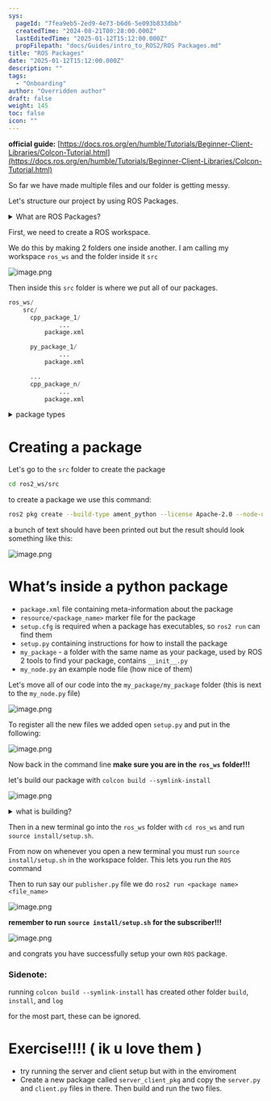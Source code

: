 ```yaml
---
sys:
  pageId: "7fea9eb5-2ed9-4e73-b6d6-5e093b833dbb"
  createdTime: "2024-08-21T00:28:00.000Z"
  lastEditedTime: "2025-01-12T15:12:00.000Z"
  propFilepath: "docs/Guides/intro_to_ROS2/ROS Packages.md"
title: "ROS Packages"
date: "2025-01-12T15:12:00.000Z"
description: ""
tags:
  - "Onboarding"
author: "Overridden author"
draft: false
weight: 145
toc: false
icon: ""
---
```


**official guide:** [https://docs.ros.org/en/humble/Tutorials/Beginner-Client-Libraries/Colcon-Tutorial.html](https://docs.ros.org/en/humble/Tutorials/Beginner-Client-Libraries/Colcon-Tutorial.html)

So far we have made multiple files and our folder is getting messy.

Let's structure our project by using ROS Packages.

<details>

<summary>What are ROS Packages?</summary>

ROS Packages are, as the name implies, packages of code that are highly sharable between ROS developers.

They consist of a folder, `package.xml` file, and source code

```python
      cpp_package_1/
		      ... imagine much code files here ..
          package.xml
```

</details>

First, we need to create a ROS workspace.

We do this by making 2 folders one inside another. I am calling my workspace `ros_ws` and the folder inside it `src`

![image.png](https://prod-files-secure.s3.us-west-2.amazonaws.com/d518164a-d88e-44d1-a4ee-3adb3bd8bce0/70706947-fd18-4537-a67b-e12946812d31/image.png?X-Amz-Algorithm=AWS4-HMAC-SHA256&X-Amz-Content-Sha256=UNSIGNED-PAYLOAD&X-Amz-Credential=ASIAZI2LB466SY7RMRIW%2F20250309%2Fus-west-2%2Fs3%2Faws4_request&X-Amz-Date=20250309T015555Z&X-Amz-Expires=3600&X-Amz-Security-Token=IQoJb3JpZ2luX2VjECIaCXVzLXdlc3QtMiJGMEQCIC5wSOWmhnFd8B8Gp8ETGevTHY8SL6RTPFxQ1UKIy0LgAiBhFqjcxniRo1TLV4AOQ9hfoe8PWZOGN%2FrvfgsL9HnlPyr%2FAwhrEAAaDDYzNzQyMzE4MzgwNSIMrgJjTWUifHdbEDlKKtwDSOfZkN%2FAYuE0ZVsoDc3InJ5XopR3fU3o3mobUbmPGz7AXQP1HEMZPfnO7dSYCk1yLtJ7q6uY0WNSfPn95qVPfHEf3xPuoGXrgCV%2Fp6LV0r%2B1pkQHkZt%2BZFzD04veBX3hwkM7zqN7O8xdxvl1u2QBY7oYMzurzbDPtgYDUPEa%2BNsAF4ggUhI%2B4FBiSEbxyVZ4PybP8RxnUk%2FmCztJFRv0qFV7RSACWdv%2BuYaIV6qZUYuQ2FIAOFOmmnzdFeHrIgIGhATrCms1j4RlHKg8khfTUHtlg9sE8SAv5j7i18o1fYSm1vIUBrlg5Zb5Iu%2FbOOpBvArC%2FQfnJ0OhdHORXtPBioHz0zHrCsJGkSdQ6lAnp0mY84%2FOsvITJNjKPoz%2BLJfTYweOXK0QRmzUnzdMmq71tmD9K7nJMIvbQwhcGSLzYXnudlB6FKx0mtNqyO1UZNlFKlZPNQNKNdjdzzf%2FcBjjM5mN05tC5AormW%2BrzAsy7T7lTwYisQxQBHXJ8LeWNp%2BS171ZK1xDIAaVPwIi1VxSrGSt%2BH3xL%2BRYaubE%2F5R0uX%2BGHYeEaL54z4IUqz7hdB3IlmFexnu0J7tCTfJ7cAEGa33IJqxEAKs55sa19yNUsfx7MRiu3HSclAFVCUUw2umzvgY6pgEUQGNwNn20FplPPitwCMnsJ745mKPBXxT3gZXZH26jTCI1%2BYGnrDlpjKG%2Bs8xMUHYonDcMErOrZXHWf50e2GGWHTz6ceFAEw58SElAS4%2FMmchqp4yrdxxlPUaU1tvynfk6i%2FIGjlko6tKNm5BdGzWOQOyzmT2t%2BkJMcHwoXZM9TtxMr0QdUnpxVMipgcukx3ITdETH1ZFMiUCo8UVDXr%2Fz65wcEcgo&X-Amz-Signature=cb9c2e45fa41dd9ec022fcb97a50d27f1b00749170bbf08d7a42297a2cc04ad5&X-Amz-SignedHeaders=host&x-id=GetObject)

Then inside this `src` folder is where we put all of our packages.

```python
ros_ws/
    src/
      cpp_package_1/
		      ...
          package.xml

      py_package_1/
		      ...
          package.xml

      ...
      cpp_package_n/
		      ...
          package.xml

```

<details>

<summary>package types</summary>

packages can be either `C++` or python.

the intern file structure is different for each but for this guide we will stick to creating python packages

</details>

# Creating a package

Let's go to the `src` folder to create the package

```bash
cd ros2_ws/src
```

to create a package we use this command:

```bash
ros2 pkg create --build-type ament_python --license Apache-2.0 --node-name my_node my_package
```

a bunch of text should have been printed out but the result should look something like this:

![image.png](https://prod-files-secure.s3.us-west-2.amazonaws.com/d518164a-d88e-44d1-a4ee-3adb3bd8bce0/e6cf1e3f-8512-4a3e-b131-079f800bf3e8/image.png?X-Amz-Algorithm=AWS4-HMAC-SHA256&X-Amz-Content-Sha256=UNSIGNED-PAYLOAD&X-Amz-Credential=ASIAZI2LB466SY7RMRIW%2F20250309%2Fus-west-2%2Fs3%2Faws4_request&X-Amz-Date=20250309T015555Z&X-Amz-Expires=3600&X-Amz-Security-Token=IQoJb3JpZ2luX2VjECIaCXVzLXdlc3QtMiJGMEQCIC5wSOWmhnFd8B8Gp8ETGevTHY8SL6RTPFxQ1UKIy0LgAiBhFqjcxniRo1TLV4AOQ9hfoe8PWZOGN%2FrvfgsL9HnlPyr%2FAwhrEAAaDDYzNzQyMzE4MzgwNSIMrgJjTWUifHdbEDlKKtwDSOfZkN%2FAYuE0ZVsoDc3InJ5XopR3fU3o3mobUbmPGz7AXQP1HEMZPfnO7dSYCk1yLtJ7q6uY0WNSfPn95qVPfHEf3xPuoGXrgCV%2Fp6LV0r%2B1pkQHkZt%2BZFzD04veBX3hwkM7zqN7O8xdxvl1u2QBY7oYMzurzbDPtgYDUPEa%2BNsAF4ggUhI%2B4FBiSEbxyVZ4PybP8RxnUk%2FmCztJFRv0qFV7RSACWdv%2BuYaIV6qZUYuQ2FIAOFOmmnzdFeHrIgIGhATrCms1j4RlHKg8khfTUHtlg9sE8SAv5j7i18o1fYSm1vIUBrlg5Zb5Iu%2FbOOpBvArC%2FQfnJ0OhdHORXtPBioHz0zHrCsJGkSdQ6lAnp0mY84%2FOsvITJNjKPoz%2BLJfTYweOXK0QRmzUnzdMmq71tmD9K7nJMIvbQwhcGSLzYXnudlB6FKx0mtNqyO1UZNlFKlZPNQNKNdjdzzf%2FcBjjM5mN05tC5AormW%2BrzAsy7T7lTwYisQxQBHXJ8LeWNp%2BS171ZK1xDIAaVPwIi1VxSrGSt%2BH3xL%2BRYaubE%2F5R0uX%2BGHYeEaL54z4IUqz7hdB3IlmFexnu0J7tCTfJ7cAEGa33IJqxEAKs55sa19yNUsfx7MRiu3HSclAFVCUUw2umzvgY6pgEUQGNwNn20FplPPitwCMnsJ745mKPBXxT3gZXZH26jTCI1%2BYGnrDlpjKG%2Bs8xMUHYonDcMErOrZXHWf50e2GGWHTz6ceFAEw58SElAS4%2FMmchqp4yrdxxlPUaU1tvynfk6i%2FIGjlko6tKNm5BdGzWOQOyzmT2t%2BkJMcHwoXZM9TtxMr0QdUnpxVMipgcukx3ITdETH1ZFMiUCo8UVDXr%2Fz65wcEcgo&X-Amz-Signature=8bb503f6dd47b64ee7b3f8c814c67d4f5d3d50d154907b76daed0e7f026c5b47&X-Amz-SignedHeaders=host&x-id=GetObject)

# What’s inside a python package

- `package.xml` file containing meta-information about the package
- `resource/<package_name>` marker file for the package
- `setup.cfg` is required when a package has executables, so `ros2 run` can find them
- `setup.py` containing instructions for how to install the package
- `my_package` - a folder with the same name as your package, used by ROS 2 tools to find your package, contains `__init__.py`
- `my_node.py` an example node file (how nice of them)

Let's move all of our code into the `my_package/my_package` folder (this is next to the `my_node.py` file)

![image.png](https://prod-files-secure.s3.us-west-2.amazonaws.com/d518164a-d88e-44d1-a4ee-3adb3bd8bce0/9ce58f11-0da9-4d3e-b86d-506a9685d378/image.png?X-Amz-Algorithm=AWS4-HMAC-SHA256&X-Amz-Content-Sha256=UNSIGNED-PAYLOAD&X-Amz-Credential=ASIAZI2LB466SY7RMRIW%2F20250309%2Fus-west-2%2Fs3%2Faws4_request&X-Amz-Date=20250309T015555Z&X-Amz-Expires=3600&X-Amz-Security-Token=IQoJb3JpZ2luX2VjECIaCXVzLXdlc3QtMiJGMEQCIC5wSOWmhnFd8B8Gp8ETGevTHY8SL6RTPFxQ1UKIy0LgAiBhFqjcxniRo1TLV4AOQ9hfoe8PWZOGN%2FrvfgsL9HnlPyr%2FAwhrEAAaDDYzNzQyMzE4MzgwNSIMrgJjTWUifHdbEDlKKtwDSOfZkN%2FAYuE0ZVsoDc3InJ5XopR3fU3o3mobUbmPGz7AXQP1HEMZPfnO7dSYCk1yLtJ7q6uY0WNSfPn95qVPfHEf3xPuoGXrgCV%2Fp6LV0r%2B1pkQHkZt%2BZFzD04veBX3hwkM7zqN7O8xdxvl1u2QBY7oYMzurzbDPtgYDUPEa%2BNsAF4ggUhI%2B4FBiSEbxyVZ4PybP8RxnUk%2FmCztJFRv0qFV7RSACWdv%2BuYaIV6qZUYuQ2FIAOFOmmnzdFeHrIgIGhATrCms1j4RlHKg8khfTUHtlg9sE8SAv5j7i18o1fYSm1vIUBrlg5Zb5Iu%2FbOOpBvArC%2FQfnJ0OhdHORXtPBioHz0zHrCsJGkSdQ6lAnp0mY84%2FOsvITJNjKPoz%2BLJfTYweOXK0QRmzUnzdMmq71tmD9K7nJMIvbQwhcGSLzYXnudlB6FKx0mtNqyO1UZNlFKlZPNQNKNdjdzzf%2FcBjjM5mN05tC5AormW%2BrzAsy7T7lTwYisQxQBHXJ8LeWNp%2BS171ZK1xDIAaVPwIi1VxSrGSt%2BH3xL%2BRYaubE%2F5R0uX%2BGHYeEaL54z4IUqz7hdB3IlmFexnu0J7tCTfJ7cAEGa33IJqxEAKs55sa19yNUsfx7MRiu3HSclAFVCUUw2umzvgY6pgEUQGNwNn20FplPPitwCMnsJ745mKPBXxT3gZXZH26jTCI1%2BYGnrDlpjKG%2Bs8xMUHYonDcMErOrZXHWf50e2GGWHTz6ceFAEw58SElAS4%2FMmchqp4yrdxxlPUaU1tvynfk6i%2FIGjlko6tKNm5BdGzWOQOyzmT2t%2BkJMcHwoXZM9TtxMr0QdUnpxVMipgcukx3ITdETH1ZFMiUCo8UVDXr%2Fz65wcEcgo&X-Amz-Signature=02b3f6023aa4472d6a6d594d0addd277482c5ec0d61f785facd6c24f037e694a&X-Amz-SignedHeaders=host&x-id=GetObject)

To register all the new files we added open `setup.py` and put in the following:

![image.png](https://prod-files-secure.s3.us-west-2.amazonaws.com/d518164a-d88e-44d1-a4ee-3adb3bd8bce0/1cd7c262-4cae-4496-9d75-c178537d24a2/image.png?X-Amz-Algorithm=AWS4-HMAC-SHA256&X-Amz-Content-Sha256=UNSIGNED-PAYLOAD&X-Amz-Credential=ASIAZI2LB466SY7RMRIW%2F20250309%2Fus-west-2%2Fs3%2Faws4_request&X-Amz-Date=20250309T015555Z&X-Amz-Expires=3600&X-Amz-Security-Token=IQoJb3JpZ2luX2VjECIaCXVzLXdlc3QtMiJGMEQCIC5wSOWmhnFd8B8Gp8ETGevTHY8SL6RTPFxQ1UKIy0LgAiBhFqjcxniRo1TLV4AOQ9hfoe8PWZOGN%2FrvfgsL9HnlPyr%2FAwhrEAAaDDYzNzQyMzE4MzgwNSIMrgJjTWUifHdbEDlKKtwDSOfZkN%2FAYuE0ZVsoDc3InJ5XopR3fU3o3mobUbmPGz7AXQP1HEMZPfnO7dSYCk1yLtJ7q6uY0WNSfPn95qVPfHEf3xPuoGXrgCV%2Fp6LV0r%2B1pkQHkZt%2BZFzD04veBX3hwkM7zqN7O8xdxvl1u2QBY7oYMzurzbDPtgYDUPEa%2BNsAF4ggUhI%2B4FBiSEbxyVZ4PybP8RxnUk%2FmCztJFRv0qFV7RSACWdv%2BuYaIV6qZUYuQ2FIAOFOmmnzdFeHrIgIGhATrCms1j4RlHKg8khfTUHtlg9sE8SAv5j7i18o1fYSm1vIUBrlg5Zb5Iu%2FbOOpBvArC%2FQfnJ0OhdHORXtPBioHz0zHrCsJGkSdQ6lAnp0mY84%2FOsvITJNjKPoz%2BLJfTYweOXK0QRmzUnzdMmq71tmD9K7nJMIvbQwhcGSLzYXnudlB6FKx0mtNqyO1UZNlFKlZPNQNKNdjdzzf%2FcBjjM5mN05tC5AormW%2BrzAsy7T7lTwYisQxQBHXJ8LeWNp%2BS171ZK1xDIAaVPwIi1VxSrGSt%2BH3xL%2BRYaubE%2F5R0uX%2BGHYeEaL54z4IUqz7hdB3IlmFexnu0J7tCTfJ7cAEGa33IJqxEAKs55sa19yNUsfx7MRiu3HSclAFVCUUw2umzvgY6pgEUQGNwNn20FplPPitwCMnsJ745mKPBXxT3gZXZH26jTCI1%2BYGnrDlpjKG%2Bs8xMUHYonDcMErOrZXHWf50e2GGWHTz6ceFAEw58SElAS4%2FMmchqp4yrdxxlPUaU1tvynfk6i%2FIGjlko6tKNm5BdGzWOQOyzmT2t%2BkJMcHwoXZM9TtxMr0QdUnpxVMipgcukx3ITdETH1ZFMiUCo8UVDXr%2Fz65wcEcgo&X-Amz-Signature=a01d0004a3354dc38ea7eef1db414ee083249ff8e626f4a80a5a6857db985da1&X-Amz-SignedHeaders=host&x-id=GetObject)

Now back in the command line **make sure you are in the** **`ros_ws`** **folder!!!**

let's build our package with `colcon build --symlink-install`

![image.png](https://prod-files-secure.s3.us-west-2.amazonaws.com/d518164a-d88e-44d1-a4ee-3adb3bd8bce0/2f2a0d27-b173-48fd-b189-5f5c0ce65619/image.png?X-Amz-Algorithm=AWS4-HMAC-SHA256&X-Amz-Content-Sha256=UNSIGNED-PAYLOAD&X-Amz-Credential=ASIAZI2LB466SY7RMRIW%2F20250309%2Fus-west-2%2Fs3%2Faws4_request&X-Amz-Date=20250309T015555Z&X-Amz-Expires=3600&X-Amz-Security-Token=IQoJb3JpZ2luX2VjECIaCXVzLXdlc3QtMiJGMEQCIC5wSOWmhnFd8B8Gp8ETGevTHY8SL6RTPFxQ1UKIy0LgAiBhFqjcxniRo1TLV4AOQ9hfoe8PWZOGN%2FrvfgsL9HnlPyr%2FAwhrEAAaDDYzNzQyMzE4MzgwNSIMrgJjTWUifHdbEDlKKtwDSOfZkN%2FAYuE0ZVsoDc3InJ5XopR3fU3o3mobUbmPGz7AXQP1HEMZPfnO7dSYCk1yLtJ7q6uY0WNSfPn95qVPfHEf3xPuoGXrgCV%2Fp6LV0r%2B1pkQHkZt%2BZFzD04veBX3hwkM7zqN7O8xdxvl1u2QBY7oYMzurzbDPtgYDUPEa%2BNsAF4ggUhI%2B4FBiSEbxyVZ4PybP8RxnUk%2FmCztJFRv0qFV7RSACWdv%2BuYaIV6qZUYuQ2FIAOFOmmnzdFeHrIgIGhATrCms1j4RlHKg8khfTUHtlg9sE8SAv5j7i18o1fYSm1vIUBrlg5Zb5Iu%2FbOOpBvArC%2FQfnJ0OhdHORXtPBioHz0zHrCsJGkSdQ6lAnp0mY84%2FOsvITJNjKPoz%2BLJfTYweOXK0QRmzUnzdMmq71tmD9K7nJMIvbQwhcGSLzYXnudlB6FKx0mtNqyO1UZNlFKlZPNQNKNdjdzzf%2FcBjjM5mN05tC5AormW%2BrzAsy7T7lTwYisQxQBHXJ8LeWNp%2BS171ZK1xDIAaVPwIi1VxSrGSt%2BH3xL%2BRYaubE%2F5R0uX%2BGHYeEaL54z4IUqz7hdB3IlmFexnu0J7tCTfJ7cAEGa33IJqxEAKs55sa19yNUsfx7MRiu3HSclAFVCUUw2umzvgY6pgEUQGNwNn20FplPPitwCMnsJ745mKPBXxT3gZXZH26jTCI1%2BYGnrDlpjKG%2Bs8xMUHYonDcMErOrZXHWf50e2GGWHTz6ceFAEw58SElAS4%2FMmchqp4yrdxxlPUaU1tvynfk6i%2FIGjlko6tKNm5BdGzWOQOyzmT2t%2BkJMcHwoXZM9TtxMr0QdUnpxVMipgcukx3ITdETH1ZFMiUCo8UVDXr%2Fz65wcEcgo&X-Amz-Signature=a4b4eece19b636bc647562da0ec128e81cb5b84750c1cc4572983d10c824adfe&X-Amz-SignedHeaders=host&x-id=GetObject)

<details>

<summary>what is building?</summary>

if you are a CS major at Rose-Hulman you will learn the answer to this in CSSE132

but TLDR; is it combines all the code files into one program that can be run easily 

</details>

Then in a new terminal go into the `ros_ws` folder with `cd ros_ws` and run `source install/setup.sh`. 

From now on whenever you open a new terminal you must run `source install/setup.sh` in the workspace folder. This lets you run the `ROS` command

Then to run say our `publisher.py` file we do `ros2 run <package name> <file_name>`

![image.png](https://prod-files-secure.s3.us-west-2.amazonaws.com/d518164a-d88e-44d1-a4ee-3adb3bd8bce0/4f4b1219-3a44-4632-aa0a-ce3471699f59/image.png?X-Amz-Algorithm=AWS4-HMAC-SHA256&X-Amz-Content-Sha256=UNSIGNED-PAYLOAD&X-Amz-Credential=ASIAZI2LB466SY7RMRIW%2F20250309%2Fus-west-2%2Fs3%2Faws4_request&X-Amz-Date=20250309T015555Z&X-Amz-Expires=3600&X-Amz-Security-Token=IQoJb3JpZ2luX2VjECIaCXVzLXdlc3QtMiJGMEQCIC5wSOWmhnFd8B8Gp8ETGevTHY8SL6RTPFxQ1UKIy0LgAiBhFqjcxniRo1TLV4AOQ9hfoe8PWZOGN%2FrvfgsL9HnlPyr%2FAwhrEAAaDDYzNzQyMzE4MzgwNSIMrgJjTWUifHdbEDlKKtwDSOfZkN%2FAYuE0ZVsoDc3InJ5XopR3fU3o3mobUbmPGz7AXQP1HEMZPfnO7dSYCk1yLtJ7q6uY0WNSfPn95qVPfHEf3xPuoGXrgCV%2Fp6LV0r%2B1pkQHkZt%2BZFzD04veBX3hwkM7zqN7O8xdxvl1u2QBY7oYMzurzbDPtgYDUPEa%2BNsAF4ggUhI%2B4FBiSEbxyVZ4PybP8RxnUk%2FmCztJFRv0qFV7RSACWdv%2BuYaIV6qZUYuQ2FIAOFOmmnzdFeHrIgIGhATrCms1j4RlHKg8khfTUHtlg9sE8SAv5j7i18o1fYSm1vIUBrlg5Zb5Iu%2FbOOpBvArC%2FQfnJ0OhdHORXtPBioHz0zHrCsJGkSdQ6lAnp0mY84%2FOsvITJNjKPoz%2BLJfTYweOXK0QRmzUnzdMmq71tmD9K7nJMIvbQwhcGSLzYXnudlB6FKx0mtNqyO1UZNlFKlZPNQNKNdjdzzf%2FcBjjM5mN05tC5AormW%2BrzAsy7T7lTwYisQxQBHXJ8LeWNp%2BS171ZK1xDIAaVPwIi1VxSrGSt%2BH3xL%2BRYaubE%2F5R0uX%2BGHYeEaL54z4IUqz7hdB3IlmFexnu0J7tCTfJ7cAEGa33IJqxEAKs55sa19yNUsfx7MRiu3HSclAFVCUUw2umzvgY6pgEUQGNwNn20FplPPitwCMnsJ745mKPBXxT3gZXZH26jTCI1%2BYGnrDlpjKG%2Bs8xMUHYonDcMErOrZXHWf50e2GGWHTz6ceFAEw58SElAS4%2FMmchqp4yrdxxlPUaU1tvynfk6i%2FIGjlko6tKNm5BdGzWOQOyzmT2t%2BkJMcHwoXZM9TtxMr0QdUnpxVMipgcukx3ITdETH1ZFMiUCo8UVDXr%2Fz65wcEcgo&X-Amz-Signature=6fc1f4174a895daf99cf27afa1940fb739b23b0dc5a3ac89cc8a171bc379e40e&X-Amz-SignedHeaders=host&x-id=GetObject)

**remember to run** **`source install/setup.sh`** **for the subscriber!!!**

![image.png](https://prod-files-secure.s3.us-west-2.amazonaws.com/d518164a-d88e-44d1-a4ee-3adb3bd8bce0/02121119-dad4-49ec-8356-c956108b4243/image.png?X-Amz-Algorithm=AWS4-HMAC-SHA256&X-Amz-Content-Sha256=UNSIGNED-PAYLOAD&X-Amz-Credential=ASIAZI2LB466SY7RMRIW%2F20250309%2Fus-west-2%2Fs3%2Faws4_request&X-Amz-Date=20250309T015555Z&X-Amz-Expires=3600&X-Amz-Security-Token=IQoJb3JpZ2luX2VjECIaCXVzLXdlc3QtMiJGMEQCIC5wSOWmhnFd8B8Gp8ETGevTHY8SL6RTPFxQ1UKIy0LgAiBhFqjcxniRo1TLV4AOQ9hfoe8PWZOGN%2FrvfgsL9HnlPyr%2FAwhrEAAaDDYzNzQyMzE4MzgwNSIMrgJjTWUifHdbEDlKKtwDSOfZkN%2FAYuE0ZVsoDc3InJ5XopR3fU3o3mobUbmPGz7AXQP1HEMZPfnO7dSYCk1yLtJ7q6uY0WNSfPn95qVPfHEf3xPuoGXrgCV%2Fp6LV0r%2B1pkQHkZt%2BZFzD04veBX3hwkM7zqN7O8xdxvl1u2QBY7oYMzurzbDPtgYDUPEa%2BNsAF4ggUhI%2B4FBiSEbxyVZ4PybP8RxnUk%2FmCztJFRv0qFV7RSACWdv%2BuYaIV6qZUYuQ2FIAOFOmmnzdFeHrIgIGhATrCms1j4RlHKg8khfTUHtlg9sE8SAv5j7i18o1fYSm1vIUBrlg5Zb5Iu%2FbOOpBvArC%2FQfnJ0OhdHORXtPBioHz0zHrCsJGkSdQ6lAnp0mY84%2FOsvITJNjKPoz%2BLJfTYweOXK0QRmzUnzdMmq71tmD9K7nJMIvbQwhcGSLzYXnudlB6FKx0mtNqyO1UZNlFKlZPNQNKNdjdzzf%2FcBjjM5mN05tC5AormW%2BrzAsy7T7lTwYisQxQBHXJ8LeWNp%2BS171ZK1xDIAaVPwIi1VxSrGSt%2BH3xL%2BRYaubE%2F5R0uX%2BGHYeEaL54z4IUqz7hdB3IlmFexnu0J7tCTfJ7cAEGa33IJqxEAKs55sa19yNUsfx7MRiu3HSclAFVCUUw2umzvgY6pgEUQGNwNn20FplPPitwCMnsJ745mKPBXxT3gZXZH26jTCI1%2BYGnrDlpjKG%2Bs8xMUHYonDcMErOrZXHWf50e2GGWHTz6ceFAEw58SElAS4%2FMmchqp4yrdxxlPUaU1tvynfk6i%2FIGjlko6tKNm5BdGzWOQOyzmT2t%2BkJMcHwoXZM9TtxMr0QdUnpxVMipgcukx3ITdETH1ZFMiUCo8UVDXr%2Fz65wcEcgo&X-Amz-Signature=11ca52f07212465c4151d14c0e6dc99d4aeecfbb5275588f7a914b31568a19c9&X-Amz-SignedHeaders=host&x-id=GetObject)

and congrats you have successfully setup your own `ROS` package.

### Sidenote:

running `colcon build --symlink-install` has created other folder `build`, `install`, and `log`

for the most part, these can be ignored.

# Exercise!!!! ( ik u love them )

- try running the server and client setup but with in the enviroment
- Create a new package called `server_client_pkg` and copy the `server.py` and `client.py` files in there. Then build and run the two files.
